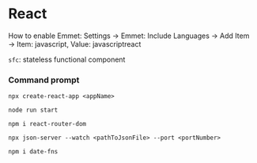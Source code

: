 # React

How to enable Emmet: Settings &rarr; Emmet: Include Languages &rarr; Add Item &rarr; Item: javascript, Value: javascriptreact

`sfc`: stateless functional component

### Command prompt

`npx create-react-app <appName>`

`node run start`

`npm i react-router-dom`

`npx json-server --watch <pathToJsonFile> --port <portNumber>`

`npm i date-fns`
